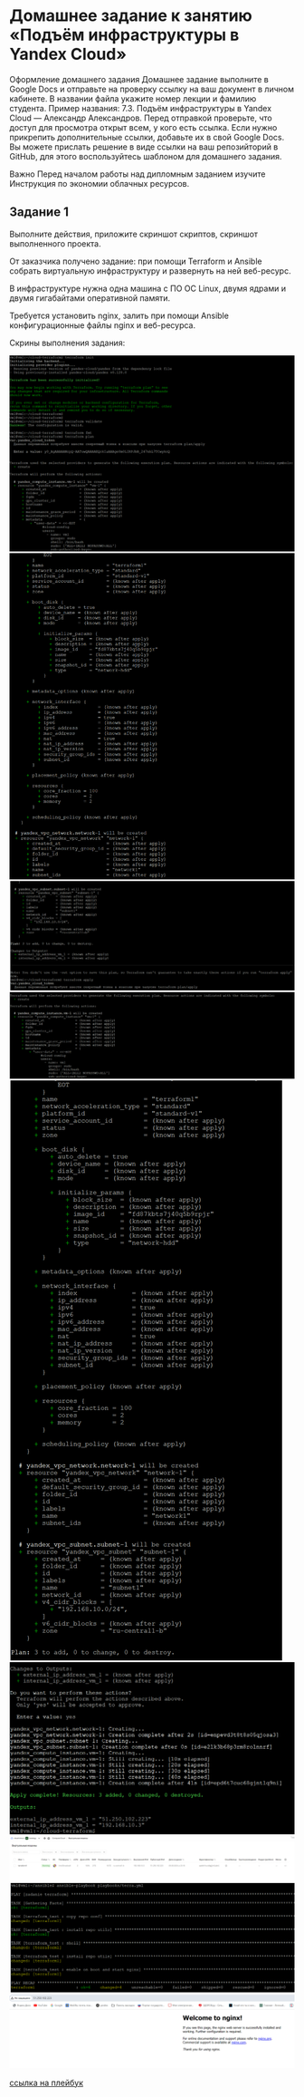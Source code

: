 # Домашнее задание к занятию «Подъём инфраструктуры в Yandex Cloud»
Оформление домашнего задания
Домашнее задание выполните в Google Docs и отправьте на проверку ссылку на ваш документ в личном кабинете.
В названии файла укажите номер лекции и фамилию студента. Пример названия: 7.3. Подъём инфраструктуры в Yandex Cloud — Александр Александров.
Перед отправкой проверьте, что доступ для просмотра открыт всем, у кого есть ссылка. Если нужно прикрепить дополнительные ссылки, добавьте их в свой Google Docs.
Вы можете прислать решение в виде ссылки на ваш репозийторий в GitHub, для этого воспользуйтесь шаблоном для домашнего задания.

Важно
Перед началом работы над дипломным заданием изучите Инструкция по экономии облачных ресурсов.

## Задание 1
Выполните действия, приложите скриншот скриптов, скриншот выполненного проекта.

От заказчика получено задание: при помощи Terraform и Ansible собрать виртуальную инфраструктуру и развернуть на ней веб-ресурс.

В инфраструктуре нужна одна машина с ПО ОС Linux, двумя ядрами и двумя гигабайтами оперативной памяти.

Требуется установить nginx, залить при помощи Ansible конфигурационные файлы nginx и веб-ресурса.

Скрины выполнения задания:

![terraform1.png](https://github.com/anirisam1/terraform/blob/main/img/terraform1.png)
![terraform2.png](https://github.com/anirisam1/terraform/blob/main/img/terraform2.png)
![terraform3.png](https://github.com/anirisam1/terraform/blob/main/img/terraform3.png)
![terraform4.png](https://github.com/anirisam1/terraform/blob/main/img/terraform4.png)
![terraform5.png](https://github.com/anirisam1/terraform/blob/main/img/terraform5.png)
![terraform6.png](https://github.com/anirisam1/terraform/blob/main/img/terraform6.png)
![terraform_yc_vm.png](https://github.com/anirisam1/terraform/blob/main/img/terraform_yc_vm.png)
![terraform_ansible.png](https://github.com/anirisam1/terraform/blob/main/img/terraform_ansible.png)
![terraform_nginx.png](https://github.com/anirisam1/terraform/blob/main/img/terraform_nginx.png)

[ссылка на плейбук](https://github.com/anirisam1/terraform/blob/main/playbooks/terra.yml)

